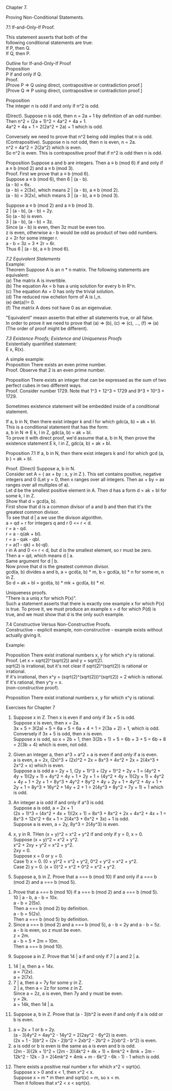 Chapter 7.     


Proving Non-Conditional Statements.     


7.1 If-and-Only-If Proof.      

This statement asserts that both of the     
following conditional statements are true:     
If P, then Q.     
If Q, then P.     



Outline for If-and-Only-If Proof     
Proposition     
P if and only if Q.     
Proof.     
[Prove P => Q using direct, contrapositive or contradiction proof.]     
[Prove Q => P using direct, contrapositive or contradiction proof.]     


Proposition     
The integer n is odd if and only if n^2 is odd.    

(Direct). Suppose n is odd, then n = 2a + 1 by definition of an odd number.     
Then n^2 = (2a + 1)^2 = 4a^2 + 4a + 1.     
4a^2 + 4a + 1 = 2(2a^2 + 2a) + 1 which is odd.     

Conversely we need to prove that n^2 being odd implies that n is odd.      
(Contrapositive). Suppose n is not odd, then n is even, n = 2a.     
n^2 = 4a^2 = 2(2a^2) which is even.     
So n^2 is even. This is contrapositive proof that if n^2 is odd then n is odd.      


Proposition Suppose a and b are integers. Then a ≡ b (mod 6) if and only if a ≡ b (mod 2) and a ≡ b (mod 3).        
Proof. First we prove that a ≡ b (mod 6).     
Suppose a ≡ b (mod 6), then 6 | (a - b).     
(a - b) = 6x.     
(a - b) = 2(3x), which means 2 | (a - b), a ≡ b (mod 2).     
(a - b) = 3(2x), which means 3 | (a - b), a ≡ b (mod 3).     

Suppose a ≡ b (mod 2) and a ≡ b (mod 3).     
2 | (a - b), (a - b) = 2y.    
So (a - b) is even.     
3 | (a - b), (a - b) = 3z.     
Since (a - b) is even, then 3z must be even too.     
z is even, otherwise a - b would be odd as product of two odd numbers.     
z = 2r for some integer r.     
a - b = 3z = 3 * 2r = 6r.     
Thus 6 | (a - b), a ≡ b (mod 6).     



*7.2 Equivalent Statements*     
Example:     
Theorem Suppose A is an n * n matrix. The following statements are equivalent:     
(a) The matrix A is invertible.     
(b) The equation Ax = b has a uniq solution for every b in R^n.     
(c) The equation Ax = 0 has only the trivial solution.     
(d) The reduced row echelon form of A is I_n.     
(e) det(a)!= 0.     
(f) The matrix A does not have 0 as an eigenvalue.     

"Equivalent" measn assertin that either all statements true, or all false.     
In order to prove it we need to prove that (a) => (b), (c) => (c), ..., (f) => (a)
(The order of proof might be different).     


*7.3 Existence Proofs; Existence and Uniqueness Proofs*    
Existentially quantified statement:     
E x, R(x).    

A simple example:     
Proposition There exists an even prime number.     
Proof. Observe that 2 is an even prime number.     

Proposition There exists an integer that can be expressed as the sum of two perfect cubes in two different ways.     
Proof. Consider number 1729. Note that 1^3 + 12^3 = 1729 and 9^3 + 10^3 = 1729.     

Sometimes existence statement will be embedded inside of a conditional statement.      

If a, b in N, then there exist integer k and l for which gdc(a, b) = ak + bl.      
This is a conditional statement that has the form:      
a, b in N => E k, l in Z, gdc(a, b) = ak + bl.     
To prove it with direct proof, we'd assume that a, b in N, then prove the existence statement E k, l in Z, gdc(a, b) = ak + bl.     


Proposition 7.1 If a, b in N, then there exist integers k and l for which gcd (a, b ) = ak + bl.     

Proof. (Direct) Suppose a, b in N.      
Consider set A = { ax + by : x, y in Z }. This set contains positive, negative integers and 0 (Let y = 0, then x ranges over all integers. Then ax + by = ax ranges over all multiples of a).     
Let d be the smallest positive element in A. Then d has a form d = ak + bl for some k, l in Z.     
Show that d = gcd(a, b).     
First show that d is a common divisor of a and b and then that it's the greatest common divisor.     
To see that d | a we use the divison algorithm.     
a = qd + r for integers q and r 0 <= r < d.     
r = a - qd.     
r = a - q(ak + bl).     
r = a - qak - qbl.     
r = a(1 - qk) + b(-ql).     
r in A and 0 <= r < d, but d is the smallest element, so r must be zero.     
Then a = qd, which means d | a.     
Same argument for d | b.     
Now prove that d is the greatest common divisor.     
gcd(a, b) divides a and b, a = gcd(a, b) * m, b = gcd(a, b) * n for some m, n in Z.    
So d = ak + bl = gcd(a, b) * mk + gcd(a, b) * nl.     



Uniqueness proofs.     
"There is a uniq *x* for which P(x)".      
Such a statement asserts that there is exactly one example x for which P(x) is true. To prove it, we must produce an example x = d for which P(d) is true, and we must show that d is the only such example.     

7.4 Constructive Versus Non-Constructive Proofs.     
Constructive - explicit example, non-constructive - example exists without actually giving it.     

Example:     

Proposition There exist irrational numbers x, y for which x^y is rational.    
Proof. Let x = sqrt(2)^(sqrt(2)) and y = sqrt(2).     
sqrt(2) is irrational, but it's not clear if sqrt(2)^(sqrt(2)) is rational or irrational.     
If it's irrational, then x^y = (sqrt(2)^(sqrt(2)))^(sqrt(2)) = 2 which is rational.     
If it's rational, then y^y = x.     
(non-constructive proof).     


Proposition There exist irrational numbers x, y for which x^y is rational. 



Exercises for Chapter 7      

1. Suppose x in Z. Then x is even if and only if 3x + 5 is odd.      
Suppose x is even, then x = 2a.     
3x + 5 = 3(2a) + 5 = 6a + 5 = 6a + 4 + 1 = 2(3a + 2) + 1, which is odd.    
Conversely if 3x + 5 is odd, then x is even.     
Suppose x is odd, so x = 2b + 1, then 3(2b + 1) + 5 = 6b + 3 + 5 = 6b + 8 = 2(3b + 4) which is even, not odd.    


3. Given an integer a, then a^3 + a^2 + a is even if and only if a is even.    
a is even, a = 2x, (2x)^3 + (2x)^2 + 2x = 8x^3 + 4x^2 + 2x = 2(4x^3 + 2x^2 + x) which is even.     
Suppose a is odd a = 2y + 1, (2y + 1)^3 + (2y + 1)^2 + 2y + 1 = (4y^2 + 4y + 1)(2y + 1) + 4y^2 + 4y + 1 + 2y + 1 = (4y^2 + 4y + 1)(2y + 1) + 4y^2 + 4y + 1 + 2y + 1 = 8y^3 + 4y^2 + 8y^2 + 4y + 2y + 1 + 4y^2 + 4y + 1 + 2y + 1 = 8y^3 + 16y^2 + 14y + 2 + 1 = 2(4y^3 + 8y^2 + 7y + 1) + 1 which is odd.     


5. An integer a is odd if and only if a^3 is odd.     
Suppose a is odd, a = 2x + 1    
(2x + 1)^3 = (4x^2 + 4x + 1)(2x + 1) = 8x^3 + 8x^2 + 2x + 4x^2 + 4x + 1 = 8x^3 + 12x^2 + 6x + 1 = 2(4x^3 + 6x^2 + 3x) + 1 is odd.     
Suppose a is even, a = 2y, 8y^3 = 2(4y^3) is even.     


7. x, y in R. THen (x + y)^2 = x^2 + y^2 if and only if y = 0, x = 0.      
Suppose (x + y)^2 = x^2 + y^2.      
x^2 + 2xy + y^2 = x^2 + y^2.     
2xy = 0.    
Suppose x = 0 or y = 0.    
Case 1) x = 0. (0 + y)^2 = x^2 + y^2, 0^2 + y^2 = x^2 + y^2.    
Case 2) y = 0. (x + 0)^2 = x^2 + 0^2 = x^2 + y^2.     



8. Suppose a, b in Z. Prove that a === b (mod 10) if and only if a === b (mod 2) and a === b (mod 5).     
1) Prove that a === b (mod 10) if a === b (mod 2) and a === b (mod 5).      
10 | a - b, a - b = 10x.      
a - b = 2(5x).     
Then a === b (mod 2) by definition.        
a - b = 5(2x).     
Then a === b (mod 5) by definition.        
2) Since a === b (mod 2) and a === b (mod 5), a - b = 2y and a - b = 5z.     
a - b is even, so z must be even.       
z = 2m.     
a - b = 5 * 2m = 10m.     
Then a === b (mod 10).      


9. Suppose a in Z. Prove that 14 | a if and only if 7 | a and 2 | a.     
1) 14 | a, then a = 14x.      
a = 7(2x).     
a = 2(7x).     
2) 7 | a, then a = 7y for some y in Z.     
2 | a, then a = 2z for some z in Z.     
Since a = 2z, a is even, then 7y and y must be even.     
y = 2k.     
a = 14k, then 14 | a.     


11. Suppose a, b in Z. Prove that (a - 3)b^2 is even if and only if a is odd or b is even.     
1) a = 2x + 1 or b = 2y.     
(a - 3)4y^2 = 4ay^2 - 14y^2 = 2(2ay^2 - 6y^2) is even.           
(2x + 1 - 3)b^2 = (2x - 2)b^2 = 2xb^2 - 2b^2 = 2(xb^2 - b^2) is even.     
2) a is odd or b is even is the same as a is even and b is odd.      
(2m - 3)(2k + 1)^2 = (2m - 3)(4k^2 + 4k + 1) = 8mk^2 + 8mk + 2m - 12k^2 - 12k - 3 = 2(4mk^2 + 4mk + m - 6k^2 - 6k - 1) - 1 which is odd.     


12. There exists a positive real number x for which x^2 < sqrt(x).     
Suppose x > 0 and x < 1, then x^2 < x.     
Suppose x = m * m then and sqrt(x) = m, so x < m.     
Then it follows that x^2 < x < sqrt(x).     
